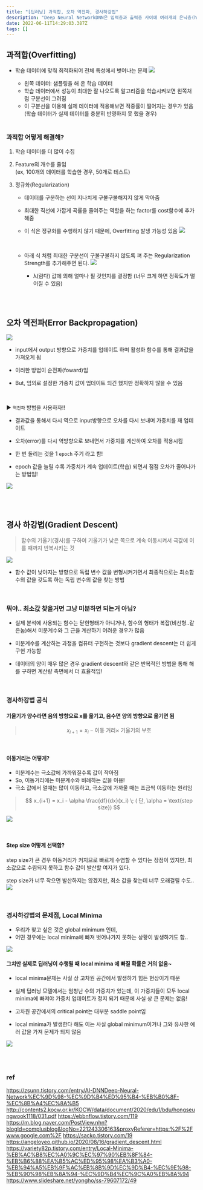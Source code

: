 ```yaml
---
title: "[딥러닝] 과적합, 오차 역전파, 경사하강법"
description: "Deep Neural NetworkDNN은 입력층과 출력층 사이에 여러개의 은닉층(hidden layer)들로 이루어진 인공신경망컴퓨터가 스스로 분류 레이블을 만들어 내고 공간을 왜곡하고 데이터를 구분짓는 과정을 반족하여 최적의 구분선을 도출학습 데이터에 맞춰 최적화되"
date: 2022-06-11T14:29:03.387Z
tags: []
---
```



## 과적합(Overfitting)
- 학습 데이터에 맞춰 최적화되어 전체 특성에서 벗어나는 문제
	![](/images/e4b598e6-8179-4a6e-bcac-655e5ce45d7e-image.png)
    - 왼쪽 데이터: 샘플링을 해 온 학습 데이터
    - 학습 데이터에서 성능이 최대한 잘 나오도록 알고리즘을 학습시켜보면 왼쪽처럼 구분선이 그려짐
    - 이 구분선을 이용해 실제 데이터에 적용해보면 적중률이 떨어지는 경우가 있음
    	(학습 데이터가 실제 데이터를 충분히 반영하지 못 했을 경우)
   
   <br/>  
   
 ### 과적합 어떻게 해결해?
 1. 학습 데이터를 더 많이 수집  
   
 2. Feature의 개수를 줄임  
   	(ex, 100개의 데이터를 학습한 경우, 50개로 테스트)   
    
 3. 정규화(Regularization)
    - 데이터를 구분하는 선이 지나치게 구불구불해지지 않게 막아줌
    - 최대한 직선에 가깝게 곡률을 줄여주는 역할을 하는 factor를 cost함수에 추가해줌
    - 이 식은 정규화를 수행하지 않기 때문에, Overfitting 발생 가능성 있음
      ![](/images/f5f512cb-c085-46fb-a218-40610f296a68-image.png)
      
      <br/>  
      
    - 아래 식 처럼 최대한 구분선이 구불구불하지 않도록 펴 주는 Regularization Strength를 추가해주면 된다.
     ![](/images/a790b0e3-f655-4995-8527-a4c31c4529e4-image.png)
  	  - λ(람다) 값에 의해 얼마나 필 것인지를 결정함
    	(너무 크게 하면 정확도가 떨어질 수 있음)


<br/>  
<br/>  

## 오차 역전파(Error Backpropagation)

![](/images/1bfaf460-1db8-475f-9ac6-eead84a6c079-image.png)

- input에서 output 방향으로 가중치를 업데이트 하며 활성화 함수를 통해 결과값을 가져오게 됨
- 이러한 방법이 순전파(foward)임

- But, 임의로 설정한 가중치 값이 업데이트 되긴 했지만 정확하지 않을 수 있음

<br/>  

▶️ `역전파` 방법을 사용하자!!
- 결과값을 통해서 다시 역으로 input방향으로 오차를 다시 보내며 가중치를 재 업데이트
- 오차(error)를 다시 역방향으로 보내면서 가중치를 게산하여 오차를 적용시킴

- 한 번 돌리는 것을 1 `epoch` 주기 라고 함!
- epoch 값을 늘릴 수록 가중치가 계속 업데이트(학습) 되면서 점점 오차가 줄어나가는 방법임!

![](/images/db9a002c-5f29-4cb0-ad17-86b63c809c82-image.png)



<br/>  
<br/>  


## 경사 하강법(Gradient Descent)

> 함수의 기울기(경사)를 구하여 기울기가 낮은 쪽으로 계속 이동시켜서
극값에 이를 때까지 반복시키는 것


![](/images/c8426d8c-2681-41a2-913e-8c1a086b57b3-image.png)

- 함수 값이 낮아지는 방향으로 독립 변수 값을 변형시켜가면서 최종적으로는 최소함수의 값을 갖도록 하는 독립 변수의 값을 찾는 방법

<br/>  

### 뭐야.. 최소값 찾을거면 그냥 미분하면 되는거 아님?

- 실제 분석에 사용되는 함수는 닫힌형태가 아니거나,
함수의 형태가 복잡(비선형..같은놈)해서 미분계수와 그 근을 계산하기 어려운 경우가 많음

- 미분계수를 계산하는 과정을 컴퓨터 구현하는 것보다 gradient descent는 더 쉽게 구현 가능함

- 데이터의 양이 매우 많은 경우 gradient descent와 같은 반복적인 방법을 통해 해를 구하면 계산량 측면에서 더 효율적임!




<br/>  


### 경사하강법 공식

#### 기울기가 양수라면 음의 방향으로 x를 옮기고, 음수면 양의 방향으로 옮기면 됨
  > $$ 
  > x_{i+1} = x_i - \text{이동 거리} \times\ \text{기울기의 부호}
  > $$


<br/>  

#### 이동거리는 어떻게?
 - 미분계수는 극소값에 가까워질수록 값이 작아짐
 - So, 이동거리에는 미분계수와 비례하는 값을 이용!
 - 극소 값에서 멀때는 많이 이동하고, 극소값에 가까울 때는 조금씩 이동하는 원리임
    


> $$
> x_{i+1} = x_i - \alpha \frac{df}{dx}(x_i)  \;
> ( 단, \alpha = \text{step size})
> $$

  ![](/images/d4db1b56-2399-4960-b2d9-1a611816c1ea-image.png)

<br/>  

#### Step size 어떻게 선택함?
step size가 큰 경우 이동거리가 커지므로 빠르게 수염할 수 있다는 장점이 있지만,
최소값으로 수렴되지 못하고 함수 값이 발산할 여지가 있다.

 step size가 너무 작으면 발산하지는 않겠지만, 최소 값을 찾는데 너무 오래걸릴 수도..
 ![](/images/560d0e41-1d91-4885-a31b-f9ad00538571-image.png)


<br/>  

### 경사하강법의 문제점, Local Minima

- 우리가 찾고 싶은 것은 global minimum 인데, 
- 어떤 경우에는 local minima에 빠져 벗어나가지 못하는 상황이 발생하기도 함..

![](/images/e81d6581-8acf-4068-a963-9acaf4cf4d57-image.png)


#### 그치만 실제로 딥러닝이 수행될 때 local minima 에 빠질 확률은 거의 없음~
- local minima문제는 사실 상 고차원 공간에서 발생하기 힘든 현상이기 때문

- 실제 딥러닝 모델에서는 엄청난 수의 가중치가 있는데, 이 가중치들이 모두 local minima에 빠져야 가중치 업데이트가 정지 되기 때문에 사실 상 큰 문제는 없음!

- 고차원 공간에서의 critical point는 대부분 saddle point임

- local minima가 발생한다 해도 이는 사실 global minimum이거나 그와 유사한 에러 값을 가져 문제가 되지 않음

![](/images/2fdd677f-d244-4f2f-92ea-89a428ff88dc-image.png)

<br/>  
<br/>  






### ref
https://zsunn.tistory.com/entry/AI-DNNDeep-Neural-Network%EC%9D%98-%EC%9D%B4%ED%95%B4-%EB%B0%8F-%EC%8B%A4%EC%8A%B5
http://contents2.kocw.or.kr/KOCW/data/document/2020/edu1/bdu/hongseungwook1118/031.pdf
https://ebbnflow.tistory.com/119
https://m.blog.naver.com/PostView.nhn?blogId=complusblog&logNo=221243306163&proxyReferer=https:%2F%2Fwww.google.com%2F
https://sacko.tistory.com/19
https://angeloyeo.github.io/2020/08/16/gradient_descent.html
https://variety82p.tistory.com/entry/Local-Minima-%EB%AC%B8%EC%A0%9C%EC%97%90%EB%8F%84-%EB%B6%88%EA%B5%AC%ED%95%98%EA%B3%A0-%EB%94%A5%EB%9F%AC%EB%8B%9D%EC%9D%B4-%EC%9E%98-%EB%90%98%EB%8A%94-%EC%9D%B4%EC%9C%A0%EB%8A%94
https://www.slideshare.net/yongho/ss-79607172/49